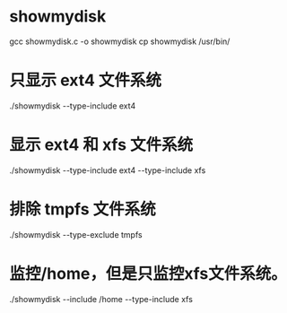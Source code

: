 # showmydisk


gcc showmydisk.c -o showmydisk
cp showmydisk /usr/bin/


# 只显示 ext4 文件系统
./showmydisk --type-include ext4
# 显示 ext4 和 xfs 文件系统
./showmydisk --type-include ext4 --type-include xfs
# 排除 tmpfs 文件系统
./showmydisk --type-exclude tmpfs
# 监控/home，但是只监控xfs文件系统。
./showmydisk --include /home --type-include xfs
